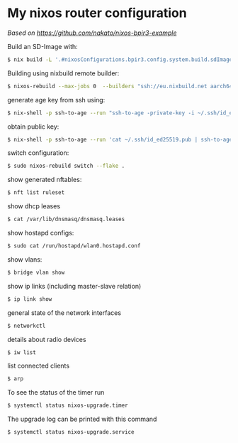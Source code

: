 # My nixos router configuration

_Based on https://github.com/nakato/nixos-bpir3-example_

Build an SD-Image with:

```sh
$ nix build -L '.#nixosConfigurations.bpir3.config.system.build.sdImage'
```

Building using nixbuild remote builder:

```sh
$ nixos-rebuild --max-jobs 0  --builders "ssh://eu.nixbuild.net aarch64-linux - 100 1 big-parallel,benchmark" --flake .#surfer --target-host surfer --fast --use-remote-sudo switch
```

generate age key from ssh using:

```sh
$ nix-shell -p ssh-to-age --run "ssh-to-age -private-key -i ~/.ssh/id_ed25519 > ~/.config/sops/age/keys.txt"

```

obtain public key:

```sh
$ nix-shell -p ssh-to-age --run 'cat ~/.ssh/id_ed25519.pub | ssh-to-age'
```

switch configuration:

```sh
$ sudo nixos-rebuild switch --flake .
```

show generated nftables:

```sh
$ nft list ruleset
```

show dhcp leases

```sh
$ cat /var/lib/dnsmasq/dnsmasq.leases
```

show hostapd configs:

```sh
$ sudo cat /run/hostapd/wlan0.hostapd.conf
```

show vlans:

```sh
$ bridge vlan show
```

show ip links (including master-slave relation)

```sh
$ ip link show
```

general state of the network interfaces

```sh
$ networkctl
```

details about radio devices

```sh
$ iw list
```

list connected clients

```sh
$ arp
```

To see the status of the timer run

```sh
$ systemctl status nixos-upgrade.timer
```

The upgrade log can be printed with this command

```sh
$ systemctl status nixos-upgrade.service
```
